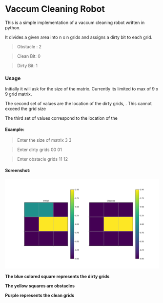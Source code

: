 # Vaccum Cleaning Robot

This is a simple implementation of a vaccum cleaning robot written in python. 

It divides a given area into n x n grids and assigns a dirty bit to each grid.

>Obstacle : 2

>Clean Bit: 0 

>Dirty Bit: 1 


### Usage

Initially it will ask for the size of the matrix.
Currently its limited to max of 9 x 9 grid matrix. 

The second set of values are the  location of the dirty grids, <row><cols>.
This cannot exceed the grid size

The third set of values correspond to the location of the
#### Example:
>Enter the size of matrix
>3 3

>Enter dirty grids
>00 01 

>Enter obstacle grids
>11 12

#### Screenshot: 

![3x3 Grid](./Screenshots/3x3.png)

__The blue colored square represents the dirty grids__

__The yellow squares are obstacles__

__Purple represents the clean grids__